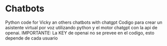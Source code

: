 # Chatbots
Python code for Vicky an others chatbots with chatgpt
Codigo para crear un asistente virtual por voz utilizando python y el motor chatgpt con la api de openai.
IMPORTANTE:
La KEY de openai no se prevee en el codigo, esto depende de cada usuario
